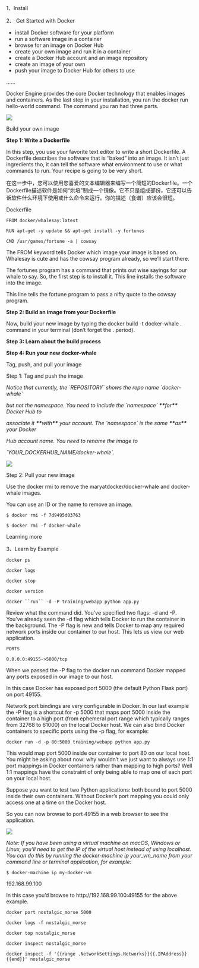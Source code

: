 1、Install

2、 Get Started with Docker

* install Docker software for your platform
* run a software image in a container
* browse for an image on Docker Hub
* create your own image and run it in a container
* create a Docker Hub account and an image repository
* create an image of your own
* push your image to Docker Hub for others to use

......

Docker Engine provides the core Docker technology that enables images and containers. As the last step in your installation, you ran the docker run hello-world command. The command you ran had three parts.

![](https://docs.docker.com/engine/getstarted/tutimg/container_explainer.png)

Build your own image

**Step 1: Write a Dockerfile**

In this step, you use your favorite text editor to write a short Dockerfile. A Dockerfile describes the software that is “baked” into an image. It isn’t just ingredients tho, it can tell the software what environment to use or what commands to run. Your recipe is going to be very short.

在这一步中，您可以使用您喜爱的文本编辑器来编写一个简短的Dockerfile。一个Dockerfile描述软件是如何“烘培”制成一个镜像。它不只是组成部份，它还可以告诉软件什么环境下使用或什么命令来运行。你的描述（食谱）应该会很短。

Dockerfile

`FROM docker/whalesay:latest`

`RUN apt-get -y update && apt-get install -y fortunes`

`CMD /usr/games/fortune -a | cowsay`

The FROM keyword tells Docker which image your image is based on. Whalesay is cute and has the cowsay program already, so we’ll start there.

The fortunes program has a command that prints out wise sayings for our whale to say. So, the first step is to install it. This line installs the software into the image.

This line tells the fortune program to pass a nifty quote to the cowsay program.

**Step 2: Build an image from your Dockerfile**

Now, build your new image by typing the docker build -t docker-whale . command in your terminal \(don’t forget the . period\).

**Step 3: Learn about the build process**

**Step 4: Run your new docker-whale**

Tag, push, and pull your image

Step 1: Tag and push the image

_Notice that currently, the \`REPOSITORY\` shows the repo name \`docker-whale\`_

_but not the namespace. You need to include the \`namespace\` _**\*\***_for_**\*\***_ Docker Hub to_

_associate it _**\*\***_with_**\*\***_ your account. The \`namespace\` is the same _**\*\***_as_**\*\***_ your Docker_

_Hub account name. You need to rename the image to_

_\`YOUR\_DOCKERHUB\_NAME\/docker-whale\`._

![](https://docs.docker.com/engine/getstarted/tutimg/tagger.png)

Step 2: Pull your new image

Use the docker rmi to remove the maryatdocker\/docker-whale and docker-whale images.

You can use an ID or the name to remove an image.

`$ docker rmi -f 7d9495d03763`

`$ docker rmi -f docker-whale`

Learning more

3、Learn by Example

`docker ps`

`docker logs`

`docker stop`

`docker version`

```docker ``run`` -d -P training/webapp python app.py```

Review what the command did. You’ve specified two flags: -d and -P. You’ve already seen the -d flag which tells Docker to run the container in the background. The -P flag is new and tells Docker to map any required network ports inside our container to our host. This lets us view our web application.

`PORTS`

`0.0.0.0:49155->5000/tcp`

When we passed the -P flag to the docker run command Docker mapped any ports exposed in our image to our host.

In this case Docker has exposed port 5000 \(the default Python Flask port\) on port 49155.

Network port bindings are very configurable in Docker. In our last example the -P flag is a shortcut for -p 5000 that maps port 5000 inside the container to a high port \(from ephemeral port range which typically ranges from 32768 to 61000\) on the local Docker host. We can also bind Docker containers to specific ports using the -p flag, for example:

`docker run -d -p 80:5000 training/webapp python app.py`

This would map port 5000 inside our container to port 80 on our local host. You might be asking about now: why wouldn’t we just want to always use 1:1 port mappings in Docker containers rather than mapping to high ports? Well 1:1 mappings have the constraint of only being able to map one of each port on your local host.

Suppose you want to test two Python applications: both bound to port 5000 inside their own containers. Without Docker’s port mapping you could only access one at a time on the Docker host.

So you can now browse to port 49155 in a web browser to see the application.

![](https://docs.docker.com/engine/tutorials/webapp1.png)

_Note: If you have been using a virtual machine on macOS, Windows or Linux, you’ll need to get the IP of the virtual host instead of using localhost. You can do this by running the docker-machine ip your\_vm\_name from your command line or terminal application, for example:_

`$ docker-machine ip my-docker-vm`

192.168.99.100

In this case you’d browse to http:\/\/192.168.99.100:49155 for the above example.

`docker port nostalgic_morse 5000`

`docker logs -f nostalgic_morse`

`docker top nostalgic_morse`

`docker inspect nostalgic_morse`

`docker inspect -f '{{range .NetworkSettings.Networks}}{{.IPAddress}}{{end}}' nostalgic_morse`

